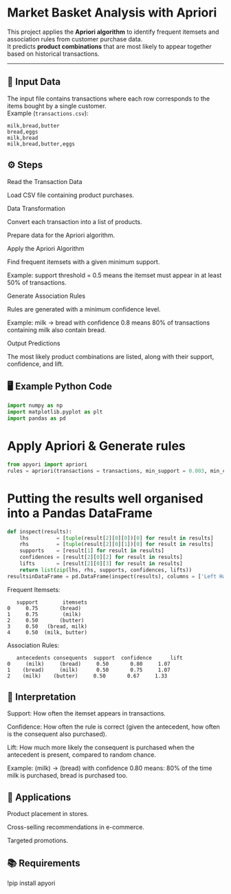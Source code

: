 # Market Basket Analysis with Apriori

This project applies the **Apriori algorithm** to identify frequent itemsets and association rules from customer purchase data.  
It predicts **product combinations** that are most likely to appear together based on historical transactions.

---

## 📂 Input Data

The input file contains transactions where each row corresponds to the items bought by a single customer.  
Example (`transactions.csv`):

```csv
milk,bread,butter
bread,eggs
milk,bread
milk,bread,butter,eggs
```

## ⚙️ Steps

Read the Transaction Data

Load CSV file containing product purchases.

Data Transformation

Convert each transaction into a list of products.

Prepare data for the Apriori algorithm.

Apply the Apriori Algorithm

Find frequent itemsets with a given minimum support.

Example: support threshold = 0.5 means the itemset must appear in at least 50% of transactions.

Generate Association Rules

Rules are generated with a minimum confidence level.

Example: milk → bread with confidence 0.8 means 80% of transactions containing milk also contain bread.

Output Predictions

The most likely product combinations are listed, along with their support, confidence, and lift.

## 🖥️ Example Python Code
```python
import numpy as np
import matplotlib.pyplot as plt
import pandas as pd
```
# Apply Apriori & Generate rules
```python
from apyori import apriori
rules = apriori(transactions = transactions, min_support = 0.003, min_confidence = 0.2, min_lift = 3, min_length = 2, max_length = 2)
```
# Putting the results well organised into a Pandas DataFrame
```python
def inspect(results):
    lhs         = [tuple(result[2][0][0])[0] for result in results]
    rhs         = [tuple(result[2][0][1])[0] for result in results]
    supports    = [result[1] for result in results]
    confidences = [result[2][0][2] for result in results]
    lifts       = [result[2][0][3] for result in results]
    return list(zip(lhs, rhs, supports, confidences, lifts))
resultsinDataFrame = pd.DataFrame(inspect(results), columns = ['Left Hand Side', 'Right Hand Side', 'Support', 'Confidence', 'Lift'])
```
Frequent Itemsets:
```csv
   support        itemsets
0     0.75       (bread)
1     0.75        (milk)
2     0.50       (butter)
3     0.50   (bread, milk)
4     0.50  (milk, butter)
```
Association Rules:
```csv
   antecedents consequents  support  confidence      lift
0     (milk)     (bread)     0.50       0.80     1.07
1    (bread)     (milk)      0.50       0.75     1.07
2    (milk)    (butter)     0.50       0.67     1.33
```
## 📌 Interpretation

Support: How often the itemset appears in transactions.

Confidence: How often the rule is correct (given the antecedent, how often is the consequent also purchased).

Lift: How much more likely the consequent is purchased when the antecedent is present, compared to random chance.

Example:
(milk) → (bread) with confidence 0.80 means:
80% of the time milk is purchased, bread is purchased too.

## 🚀 Applications

Product placement in stores.

Cross-selling recommendations in e-commerce.

Targeted promotions.

## 📚 Requirements

!pip install apyori
